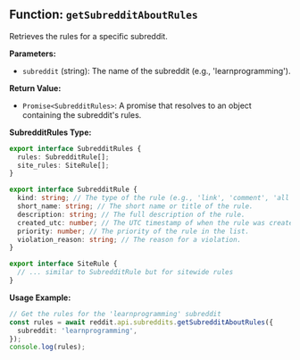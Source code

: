 ## Function: `getSubredditAboutRules`

Retrieves the rules for a specific subreddit.

**Parameters:**

- `subreddit` (string): The name of the subreddit (e.g., 'learnprogramming').

**Return Value:**

- `Promise<SubredditRules>`: A promise that resolves to an object containing the subreddit's rules.

**SubredditRules Type:**

```typescript
export interface SubredditRules {
  rules: SubredditRule[];
  site_rules: SiteRule[];
}

export interface SubredditRule {
  kind: string; // The type of the rule (e.g., 'link', 'comment', 'all').
  short_name: string; // The short name or title of the rule.
  description: string; // The full description of the rule.
  created_utc: number; // The UTC timestamp of when the rule was created.
  priority: number; // The priority of the rule in the list.
  violation_reason: string; // The reason for a violation.
}

export interface SiteRule {
  // ... similar to SubredditRule but for sitewide rules
}
```

**Usage Example:**

```typescript
// Get the rules for the 'learnprogramming' subreddit
const rules = await reddit.api.subreddits.getSubredditAboutRules({
  subreddit: 'learnprogramming',
});
console.log(rules);
```
